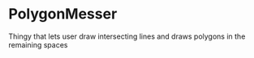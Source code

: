 # PolygonMesser
Thingy that lets user draw intersecting lines and draws polygons in the remaining spaces
